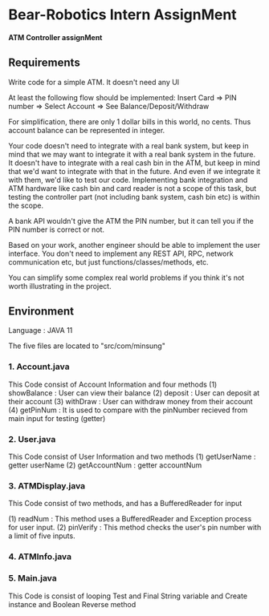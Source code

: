 # Bear-Robotics Intern AssignMent

#### ATM Controller assignMent



## Requirements

Write code for a simple ATM. It doesn't need any UI

At least the following flow should be implemented: Insert Card => PIN number => Select Account => See Balance/Deposit/Withdraw

For simplification, there are only 1 dollar bills in this world, no cents. Thus account balance can be represented in integer.

Your code doesn't need to integrate with a real bank system, but keep in mind that we may want to integrate it with a real bank system in the future. It doesn't have to integrate with a real cash bin in the ATM, but keep in mind that we'd want to integrate with that in the future. And even if we integrate it with them, we'd like to test our code. Implementing bank integration and ATM hardware like cash bin and card reader is not a scope of this task, but testing the controller part (not including bank system, cash bin etc) is within the scope.

A bank API wouldn't give the ATM the PIN number, but it can tell you if the PIN number is correct or not.

Based on your work, another engineer should be able to implement the user interface. You don't need to implement any REST API, RPC, network communication etc, but just functions/classes/methods, etc.

You can simplify some complex real world problems if you think it's not worth illustrating in the project.

## Environment
Language : JAVA 11

The five files are located to "src/com/minsung"

### 1. Account.java
This Code consist of Account Information and four methods
(1) showBalance : User can view their balance
(2) deposit : User can deposit at their account
(3) withDraw : User can withdraw money from their account
(4) getPinNum : It is used to compare with the pinNumber recieved from main input for testing (getter)
### 2. User.java
This Code consist of User Information and two methods
(1) getUserName : getter userName
(2) getAccountNum : getter accountNum

### 3. ATMDisplay.java
This Code consist of two methods, and has a BufferedReader for input

(1) readNum : This method uses a BufferedReader and Exception process for user input.
(2) pinVerify : This method checks the user's pin number with a limit of five inputs.

### 4. ATMInfo.java



### 5. Main.java
This Code is consist of looping Test and Final String variable and Create instance and Boolean Reverse method
